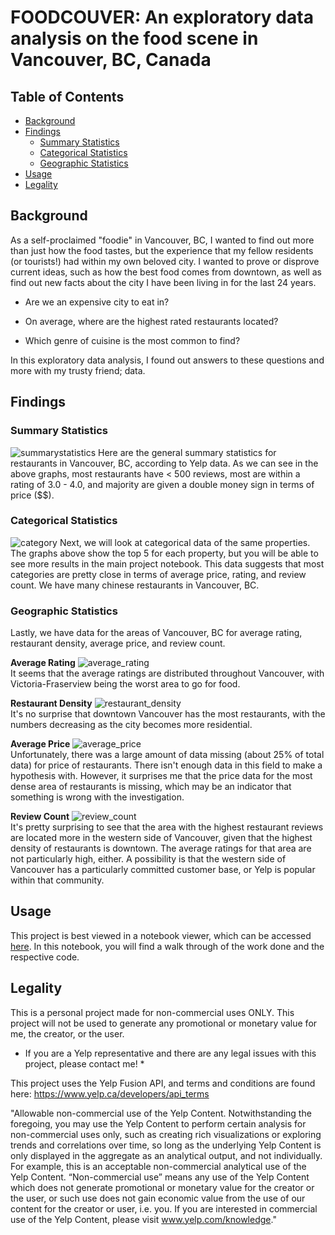 # FOODCOUVER: An exploratory data analysis on the food scene in Vancouver, BC, Canada 

## Table of Contents
* [Background](#background)
* [Findings](#findings)
  * [Summary Statistics](#summary-statistics)
  * [Categorical Statistics](#categorical-statistics)
  * [Geographic Statistics](#geographic-statistics)
* [Usage](#usage)
* [Legality](#legality)

## Background

As a self-proclaimed "foodie" in Vancouver, BC, I wanted to find out more than just how the food tastes, but the experience that my fellow residents (or tourists!) had within my own beloved city. I wanted to prove or disprove current ideas, such as how the best food comes from downtown, as well as find out new facts about the city I have been living in for the last 24 years. 


* Are we an expensive city to eat in? 


* On average, where are the highest rated restaurants located? 


* Which genre of cuisine is the most common to find? 


In this exploratory data analysis, I found out answers to these questions and more with my trusty friend; data.

## Findings

### Summary Statistics
![summarystatistics](https://user-images.githubusercontent.com/50093891/79916155-19146700-83dd-11ea-8559-ab08a5d642e9.png)
Here are the general summary statistics for restaurants in Vancouver, BC, according to Yelp data. As we can see in the above graphs, most restaurants have < 500 reviews, most are within a rating of 3.0 - 4.0, and majority are given a double money sign in terms of price ($$).

### Categorical Statistics
![category](https://user-images.githubusercontent.com/50093891/80263801-b2928180-8646-11ea-9e51-1040f3e7592e.png)
Next, we will look at categorical data of the same properties. The graphs above show the top 5 for each property, but you will be able to see more results in the main project notebook. This data suggests that most categories are pretty close in terms of average price, rating, and review count. We have many chinese restaurants in Vancouver, BC.

### Geographic Statistics
Lastly, we have data for the areas of Vancouver, BC for average rating, restaurant density, average price, and review count.

**Average Rating**
![average_rating](https://user-images.githubusercontent.com/50093891/79916236-3cd7ad00-83dd-11ea-8524-81051448bf93.png)<br />
It seems that the average ratings are distributed throughout Vancouver, with Victoria-Fraserview being the worst area to go for food.


**Restaurant Density**
![restaurant_density](https://user-images.githubusercontent.com/50093891/79916255-46611500-83dd-11ea-8d58-d0f3a522621b.png)<br />
It's no surprise that downtown Vancouver has the most restaurants, with the numbers decreasing as the city becomes more residential.


**Average Price**
![average_price](https://user-images.githubusercontent.com/50093891/79916303-5842b800-83dd-11ea-837f-d5e70073cd59.png)<br />
Unfortunately, there was a large amount of data missing (about 25% of total data) for price of restaurants. There isn't enough data in this field to make a hypothesis with. However, it surprises me that the price data for the most dense area of restaurants is missing, which may be an indicator that something is wrong with the investigation.


**Review Count**
![review_count](https://user-images.githubusercontent.com/50093891/79916348-6b558800-83dd-11ea-9438-d92d6b1fc351.png)<br />
It's pretty surprising to see that the area with the highest restaurant reviews are located more in the western side of Vancouver, given that the highest density of restaurants is downtown. The average ratings for that area are not particularly high, either. A possibility is that the western side of Vancouver has a particularly committed customer base, or Yelp is popular within that community.


## Usage

This project is best viewed in a notebook viewer, which can be accessed [here](https://nbviewer.jupyter.org/github/justinmlam/foodcouver/blob/master/foodcouver.ipynb). In this notebook, you will find a walk through of the work done and the respective code.

## Legality
This is a personal project made for non-commercial uses ONLY. This project will not be used to generate any promotional or monetary value for me, the creator, or the user.
* If you are a Yelp representative and there are any legal issues with this project, please contact me! *

This project uses the Yelp Fusion API, and terms and conditions are found here:
https://www.yelp.ca/developers/api_terms

"Allowable non-commercial use of the Yelp Content. Notwithstanding the foregoing, you may use the Yelp Content to perform certain analysis for non-commercial uses only, such as creating rich visualizations or exploring trends and correlations over time, so long as the underlying Yelp Content is only displayed in the aggregate as an analytical output, and not individually. For example, this is an acceptable non-commercial analytical use of the Yelp Content. “Non-commercial use” means any use of the Yelp Content which does not generate promotional or monetary value for the creator or the user, or such use does not gain economic value from the use of our content for the creator or user, i.e. you. If you are interested in commercial use of the Yelp Content, please visit www.yelp.com/knowledge."